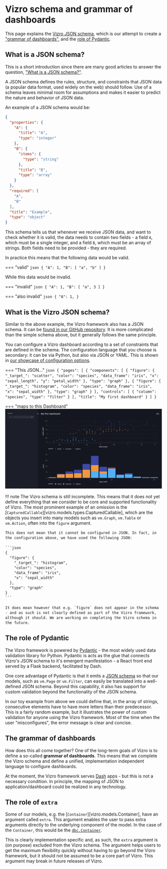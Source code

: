 # Vizro schema and grammar of dashboards

This page explains the [Vizro JSON schema](#what-is-the-vizro-json-schema), which is our attempt to create a ["grammar of dashboards"](#the-grammar-of-dashboards), and the [role of Pydantic](#the-role-of-pydantic).

## What is a JSON schema?

This is a short introduction since there are many good articles to answer the question, ["What is a JSON schema?"](https://blog.postman.com/what-is-json-schema).

A JSON schema defines the rules, structure, and constraints that JSON data (a popular data format, used widely on the web) should follow. Use of a schema leaves minimal room for assumptions and makes it easier to predict the nature and behavior of JSON data.

An example of a JSON schema would be:

```json
{
  "properties": {
    "A": {
      "title": "A",
      "type": "integer"
    },
    "B": {
      "items": {
        "type": "string"
      },
      "title": "B",
      "type": "array"
    }
  },
  "required": [
    "A",
    "B"
  ],
  "title": "Example",
  "type": "object"
}
```

This schema tells us that whenever we receive JSON data, and want to check whether it is valid, the data needs to contain two fields - a field `A`, which must be a single integer, and a field `B`, which must be an array of strings. Both fields need to be provided - they are required.

In practice this means that the following data would be valid.

=== "valid"
    ```json
    {
      "A": 1,
      "B": [
        "a",
        "b"
      ]
    }
    ```

While this data would be invalid.

=== "invalid"
    ```json
    {
      "A": 1,
      "B": [
        "a",
        3
      ]
    }
    ```

=== "also invalid"
    ```json
    {
    "A": 1,
    }
    ```

## What is the Vizro JSON schema?

Similar to the above example, the Vizro framework also has a JSON schema. It can be [found in our GitHub repository](https://github.com/mckinsey/vizro/tree/main/vizro-core/schemas). It is more complicated than the simple schema above, but it generally follows the same principle.

You can configure a Vizro dashboard according to a set of constraints that are defined in the schema. The configuration language that you choose is secondary: it can be via Python, but also via JSON or YAML. This is shown in [our showcase of configuration options](../user-guides/dashboard.md#use-dashboard-configuration-options).

=== "This JSON..."
    ```json
    {
      "pages": [
        {
          "components": [
            {
              "figure": {
                "_target_": "scatter",
                "color": "species",
                "data_frame": "iris",
                "x": "sepal_length",
                "y": "petal_width"
              },
              "type": "graph"
            },
            {
              "figure": {
                "_target_": "histogram",
                "color": "species",
                "data_frame": "iris",
                "x": "sepal_width"
              },
              "type": "graph"
            }
          ],
          "controls": [
            {
              "column": "species",
              "type": "filter"
            }
          ],
          "title": "My first dashboard"
        }
      ]
    }
    ```

=== "maps to this Dashboard"
    [![Dashboard]][dashboard]

!!! note
    The Vizro schema is still incomplete. This means that it does not yet define everything that we consider to be core and supported functionality of Vizro. The most prominent example of an omission is the [`CapturedCallable`][vizro.models.types.CapturedCallable], which are the objects you insert into many models such as `vm.Graph`, `vm.Table` or `vm.Action`, often into the `figure` argument.

    This does not mean that it cannot be configured in JSON. In fact, in the configuration above, we have used the following JSON:

    ```json
    {
      "figure": {
        "_target_": "histogram",
        "color": "species",
        "data_frame": "iris",
        "x": "sepal_width"
      },
      "type": "graph"
    }
    ```

    It does mean however that e.g. `figure` does not appear in the schema - and as such is not clearly defined as part of the Vizro framework, although it should. We are working on completing the Vizro schema in the future.

## The role of Pydantic

The Vizro framework is powered by [Pydantic](https://docs.pydantic.dev/latest/) - the most widely used data validation library for Python. Pydantic is acts as the glue that connects Vizro's JSON schema to it's emergent manifestation - a React front end served by a Flask backend, facilitated by Dash.

One core advantage of Pydantic is that it emits a [JSON schema](https://blog.postman.com/what-is-json-schema) so that our models, such as `vm.Page` or `vm.Filter`, can easily be translated into a well-defined JSON schema. Beyond this capability, it also has support for custom validation beyond the functionality of the JSON schema.

In our toy example from above we could define that, in the array of strings, consecutive elements have to have more letters than their predecessor. This is a fairly random example, but it illustrates the power of custom validation for anyone using the Vizro framework. Most of the time when the user "misconfigures", the error message is clear and concise.

## The grammar of dashboards

How does this all come together? One of the long-term goals of Vizro is to define a so-called **grammar of dashboards**. This means that we complete the Vizro schema and define a unified, implementation independent language to configure dashboards.

At the moment, the Vizro framework serves [Dash](https://github.com/plotly/dash) apps - but this is not a necessary condition. In principle, the mapping of JSON to application/dashboard could be realized in any technology.

## The role of `extra`

Some of our models, e.g. the [`Container`][vizro.models.Container], have an argument called `extra`. This argument enables the user to pass extra arguments directly to the underlying component of the model. In the case of the `Container`, this would be the [`dbc.Container`](https://dash-bootstrap-components.opensource.faculty.ai/docs/components/layout/).

This is clearly implementation specific and, as such, the `extra` argument is (on purpose) excluded from the Vizro schema. The argument helps users to get the maximum flexibility quickly without having to go beyond the Vizro framework, but it should not be assumed to be a core part of Vizro. This argument may break in future releases of Vizro.

[dashboard]: ../../assets/user_guides/dashboard/dashboard.png
